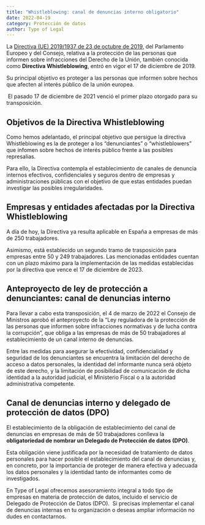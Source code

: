 ```yaml
---
title: "Whistleblowing: canal de denuncias interno obligatorio"
date: 2022-04-19
category: Protección de datos
author: Type of Legal
---
```


La [Directiva (UE) 2019/1937 de 23 de octubre de 2019](https://www.boe.es/doue/2019/305/L00017-00056.pdf), del Parlamento Europeo y del Consejo, relativa a la protección de las personas que informen sobre infracciones del Derecho de la Unión, también conocida como **Directiva Whistleblowing**, entró en vigor el 17 de diciembre de 2019.

Su principal objetivo es proteger a las personas que informen sobre hechos que afecten al interés público de la unión europea.

 El pasado 17 de diciembre de 2021 venció el primer plazo otorgado para su transposición.

**Objetivos de la Directiva Whistleblowing**
--------------------------------------------

Como hemos adelantado, el principal objetivo que persigue la directiva Whistleblowing es la de proteger a los “denunciantes” o “whistleblowers” que infomen sobre hechos de interés público frente a las posibles represalias.

Para ello, la Directiva contempla el establecimiento de canales de denuncia internos efectivos, confidenciales y seguros dentro de empresas y administraciones públicas con el objetivo de que estas entidades puedan investigar las posibles irregularidades.

**Empresas y entidades afectadas por la Directiva Whistleblowing**
------------------------------------------------------------------

A día de hoy, la Directiva ya resulta aplicable en España a empresas de más de 250 trabajadores.

Asimismo, está establecido un segundo tramo de trasposición para empresas entre 50 y 249 trabajadores. Las mencionadas entidades cuentan con un plazo máximo para la implementación de las medidas establecidas por la directiva que vence el 17 de diciembre de 2023.

**Anteproyecto de ley de protección a denunciantes: canal de denuncias interno**
--------------------------------------------------------------------------------

Para llevar a cabo esta transposición, el 4 de marzo de 2022 el Consejo de Ministros aprobó el anteproyecto de la “Ley reguladora de la protección de las personas que informen sobre infracciones normativas y de lucha contra la corrupción”, que obliga a las empresas de más de 50 trabajadores al establecimiento de un canal interno de denuncias.

Entre las medidas para asegurar la efectividad, confidencialidad y seguridad de los denunciantes se encuentra la limitación del derecho de acceso a datos personales, la identidad del informante nunca será objeto de este derecho, y la limitación de posibilidad de comunicación de dicha identidad a la autoridad judicial, el Ministerio Fiscal o a la autoridad administrativa competente.

**Canal de denuncias interno y delegado de protección de datos (DPO)**
----------------------------------------------------------------------

El establecimiento de la obligación de establecimiento del canal de denuncias en empresas de más de 50 trabajadores conlleva la **obligatoriedad de nombrar un Delegado de Protección de datos (DPO)**.

Esta obligación viene justificada por la necesidad de tratamiento de datos personales para hacer posible el establecimiento del canal de denuncias y, en concreto, por la importancia de proteger de manera efectiva y adecuada los datos personales y la identidad tanto de informantes como de investigados.

En Type of Legal ofrecemos asesoramiento integral a todo tipo de empresas en materia de protección de datos, incluido el servicio de Delegado de Protección de Datos (DPO).  Si precisas implementar el canal de denuncias internas en tu organización o deseas ampliar información no dudes en contactarnos.
